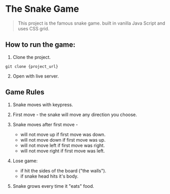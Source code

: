 # The Snake Game

> This project is the famous snake game. built in vanilla Java Script and uses CSS grid.

## How to run the game:

1. Clone the project.

`git clone {project_url}`

2. Open with live server.

## Game Rules

1. Snake moves with keypress.

2. First move - the snake will move any direction you choose.

3. Snake moves after first move -

   - will not move up if first move was down.
   - will not move down if first move was up.
   - will not move left if first move was right.
   - will not move right if first move was left.

4. Lose game:

   - if hit the sides of the board ("the walls").
   - if snake head hits it's body.

5. Snake grows every time it "eats" food.
